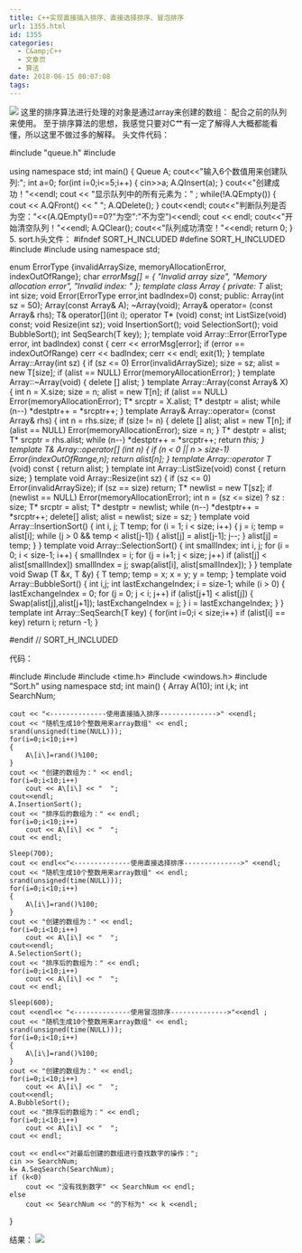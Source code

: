 ```yaml
---
title: C++实现直接插入排序、直接选择排序、冒泡排序
url: 1355.html
id: 1355
categories:
  - C&amp;C++
  - 文章页
  - 算法
date: 2018-06-15 00:07:08
tags:
---
```


![](http://47.100.4.8/wp-content/uploads/2018/05/图片150.png) 这里的排序算法进行处理的对象是通过array来创建的数组： 配合之前的队列来使用。 至于排序算法的思想，我感觉只要对C艹有一定了解得人大概都能看懂，所以这里不做过多的解释。 头文件代码：

#include "queue.h"
#include<iostream>

using namespace std;
int main()
{
	Queue<int> A;
	cout<<"输入6个数值用来创建队列:";
	int a=0;
	for(int i=0;i<=5;i++)
	{
	    cin>>a;
		A.QInsert(a);
	}
	cout<<"创建成功！"<<endl;
	cout << "显示队列中的所有元素为：" ;
	while(!A.QEmpty())
	{
		cout << A.QFront() << "   ";
		A.QDelete();
	}
	cout<<endl;
	cout<<"判断队列是否为空："<<(A.QEmpty()==0?"为空":"不为空")<<endl;
	cout << endl;
	cout<<"开始清空队列！"<<endl;
	A.QClear();
	cout<<"队列成功清空！"<<endl;
	return 0;
}
5\. 
sort.h头文件：
#ifndef SORT\_H\_INCLUDED
#define SORT\_H\_INCLUDED
#include<iostream>
#include<cstdlib>
using namespace std;

enum ErrorType
  {invalidArraySize, memoryAllocationError, indexOutOfRange};
char *errorMsg\[\] =
{
    "Invalid array size", "Memory allocation error",
    "Invalid index: "
};
template <class T>
class Array
{
    private:
        T*  alist;
        int size;
        void Error(ErrorType error,int badIndex=0) const;
    public:
        Array(int sz = 50);
        Array(const Array<T>& A);
        ~Array(void);
        Array<T>& operator= (const Array<T>& rhs);
        T& operator\[\](int i);
        operator T* (void) const;
        int ListSize(void) const;
        void Resize(int sz);
		void InsertionSort();
		void SelectionSort();
        void BubbleSort();
        int SeqSearch(T key);
};
template <class T>
void Array<T>::Error(ErrorType error, int badIndex) const
{
    cerr << errorMsg\[error\];
    if (error == indexOutOfRange)
        cerr << badIndex;
    cerr << endl;
    exit(1);
}
template <class T>
Array<T>::Array(int sz)
{
    if (sz <= 0)
        Error(invalidArraySize);
    size = sz;
    alist = new T\[size\];
    if (alist == NULL)
        Error(memoryAllocationError);
}
template <class T>
Array<T>::~Array(void)
{
    delete \[\] alist;
}
template <class T>
Array<T>::Array(const Array<T>& X)
{
    int n = X.size;
    size = n;
    alist = new T\[n\];
    if (alist == NULL)
        Error(memoryAllocationError);
    T* srcptr = X.alist;
    T* destptr = alist;
    while (n--)
        \*destptr++ = \*srcptr++;
}
template <class T>
Array<T>& Array<T>::operator= (const Array<T>& rhs)
{
    int n = rhs.size;
    if (size != n)
    {
        delete \[\] alist;
        alist = new T\[n\];
        if (alist == NULL)
            Error(memoryAllocationError);
        size = n;
    }
   T* destptr = alist;
   T* srcptr = rhs.alist;
    while (n--)
        \*destptr++ = \*srcptr++;
    return *this;
}
template <class T>
T& Array<T>::operator\[\] (int n)
{
   if (n < 0 || n > size-1)
      Error(indexOutOfRange,n);
   return alist\[n\];
}
template <class T>
Array<T>::operator T* (void) const
{
    return alist;
}
template <class T>
int Array<T>::ListSize(void) const
{
    return size;
}
template <class T>
void Array<T>::Resize(int sz)
{
    if (sz <= 0)
        Error(invalidArraySize);
    if (sz == size)
        return;
    T* newlist = new T\[sz\];
    if (newlist == NULL)
        Error(memoryAllocationError);
    int n = (sz <= size) ? sz : size;
    T* srcptr = alist;
    T* destptr = newlist;
    while (n--)
        \*destptr++ = \*srcptr++;
    delete\[\] alist;
    alist = newlist;
    size = sz;
}
template <class T>
void Array<T>::InsertionSort()
{
	int i, j;
	T   temp;
	for (i = 1; i < size; i++)
	{
		j = i;
		temp = alist\[i\];
		while (j > 0 && temp < alist\[j-1\])
		{
			alist\[j\] = alist\[j-1\];
			j--;
		}
		alist\[j\] = temp;
	}
}
template <class T>
void Array<T>::SelectionSort()
{
	int smallIndex;
	int i, j;
	for (i = 0; i < size-1; i++)
	{
		smallIndex = i;
		for (j = i+1; j < size; j++)
			if (alist\[j\] < alist\[smallIndex\])
				smallIndex = j;
			swap(alist\[i\], alist\[smallIndex\]);
	}
}
template <class T>
void Swap (T &x, T &y)
{
	T temp;
	temp = x;
	x = y;
	y = temp;
}
template <class T>
void Array<T>::BubbleSort()
{
	int i,j;
	int lastExchangeIndex;
	i = size-1;
	while (i > 0)
	{
		lastExchangeIndex = 0;
		for (j = 0; j < i; j++)
			if (alist\[j+1\] < alist\[j\])
			{
				Swap(alist\[j\],alist\[j+1\]);
				lastExchangeIndex = j;
			}
			i = lastExchangeIndex;
	}
}
template <class T>
int Array<T>::SeqSearch(T key)
{
	for(int i=0;i < size;i++)
		if (alist\[i\] == key)
			return i;
	return -1;
}

#endif // SORT\_H\_INCLUDED

代码：

#include <iostream>
#include <cstdlib>
#include <time.h>
#include <windows.h>
#include "Sort.h"
using namespace std;
int main()
{
	Array<int> A(10);
	int i,k;
	int SearchNum;

	cout << "<--------------使用直接插入排序-------------->" <<endl;
	cout << "随机生成10个整数用来array数组" << endl;
	srand(unsigned(time(NULL)));
	for(i=0;i<10;i++)
	{
		A\[i\]=rand()%100;
	}
	cout << "创建的数组为：" << endl;
	for(i=0;i<10;i++)
		cout << A\[i\] << "  ";
    cout<<endl;
    A.InsertionSort();
	cout << "排序后的数组为：" << endl;
	for(i=0;i<10;i++)
		cout << A\[i\] << "  ";
	cout << endl;

	Sleep(700);
	cout << endl<<"<--------------使用直接选择排序-------------->" <<endl;
	cout << "随机生成10个整数用来array数组" << endl;
	srand(unsigned(time(NULL)));
	for(i=0;i<10;i++)
	{
		A\[i\]=rand()%100;
	}
	cout << "创建的数组为：" << endl;
	for(i=0;i<10;i++)
		cout << A\[i\] << "  ";
    cout<<endl;
    A.SelectionSort();
	cout << "排序后的数组为：" << endl;
	for(i=0;i<10;i++)
		cout << A\[i\] << "  ";
	cout << endl;

	Sleep(600);
	cout <<endl<< "<--------------使用冒泡排序-------------->"<<endl ;
	cout << "随机生成10个整数用来array数组" << endl;
	srand(unsigned(time(NULL)));
	for(i=0;i<10;i++)
	{
		A\[i\]=rand()%100;
	}
	cout << "创建的数组为：" << endl;
	for(i=0;i<10;i++)
		cout << A\[i\] << "  ";
    cout<<endl;
    A.BubbleSort();
	cout << "排序后的数组为：" << endl;
	for(i=0;i<10;i++)
		cout << A\[i\] << "  ";
	cout << endl;

	cout << endl<<"对最后创建的数组进行查找数字的操作：";
	cin >> SearchNum;
	k= A.SeqSearch(SearchNum);
	if (k<0)
		cout << "没有找到数字" << SearchNum << endl;
	else
		cout << SearchNum << "的下标为" << k <<endl;
}

结果： ![](http://47.100.4.8/wp-content/uploads/2018/06/QQ图片20180615000636.png)